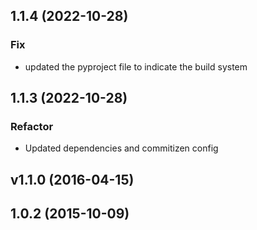 ## 1.1.4 (2022-10-28)

### Fix

- updated the pyproject file to indicate the build system

## 1.1.3 (2022-10-28)

### Refactor

- Updated dependencies and commitizen config

## v1.1.0 (2016-04-15)

## 1.0.2 (2015-10-09)
